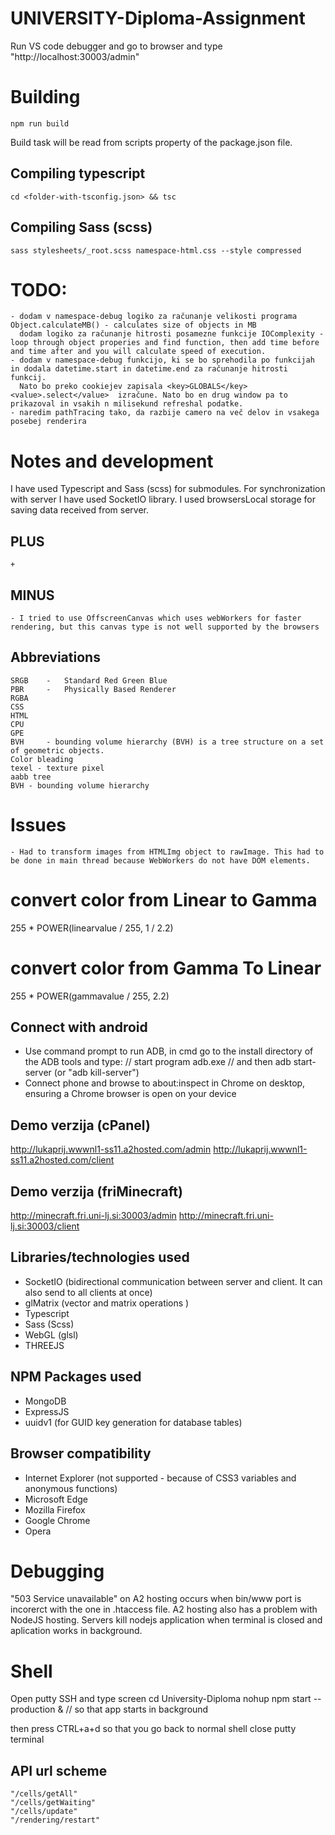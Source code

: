 # UNIVERSITY-Diploma-Assignment
Run VS code debugger and go to browser and type "http://localhost:30003/admin"


# Building 
	npm run build
Build task will be read from scripts property of the package.json file.

## Compiling typescript
	cd <folder-with-tsconfig.json> && tsc

## Compiling Sass (scss)
	sass stylesheets/_root.scss namespace-html.css --style compressed



# TODO:
	- dodam v namespace-debug logiko za računanje velikosti programa Object.calculateMB() - calculates size of objects in MB
	  dodam logiko za računanje hitrosti posamezne funkcije IOComplexity - loop through object properies and find function, then add time before and time after and you will calculate speed of execution.
	- dodam v namespace-debug funkcijo, ki se bo sprehodila po funkcijah in dodala datetime.start in datetime.end za računanje hitrosti funkcij. 
	  Nato bo preko cookiejev zapisala <key>GLOBALS</key><value>.select</value>  izračune. Nato bo en drug window pa to prikazoval in vsakih n milisekund refreshal podatke.
	- naredim pathTracing tako, da razbije camero na več delov in vsakega posebej renderira
	

# Notes and development
I have used Typescript and Sass (scss) for submodules. For synchronization with server I have used SocketIO library.
I used browsersLocal storage for saving data received from server.

## PLUS
	+ 

## MINUS
	- I tried to use OffscreenCanvas which uses webWorkers for faster rendering, but this canvas type is not well supported by the browsers

## Abbreviations
	SRGB	-	Standard Red Green Blue
	PBR		-	Physically Based Renderer
	RGBA
	CSS
	HTML
	CPU
	GPE
	BVH 	- bounding volume hierarchy (BVH) is a tree structure on a set of geometric objects.
	Color bleading
	texel - texture pixel
	aabb tree
	BVH - bounding volume hierarchy

# Issues
	- Had to transform images from HTMLImg object to rawImage. This had to be done in main thread because WebWorkers do not have DOM elements.

# convert color from Linear to Gamma
255 * POWER(linearvalue / 255, 1 / 2.2)

# convert color from Gamma To Linear
255 * POWER(gammavalue / 255, 2.2)

## Connect with android
- Use command prompt to run ADB, in cmd go to the install directory of the ADB tools and type:
	// start program
	adb.exe
	// and then
 	adb start-server (or "adb kill-server")
- Connect phone and browse to about:inspect in Chrome on desktop, ensuring a Chrome browser is open on your device


## Demo verzija (cPanel)
http://lukaprij.wwwnl1-ss11.a2hosted.com/admin
http://lukaprij.wwwnl1-ss11.a2hosted.com/client

## Demo verzija (friMinecraft)
http://minecraft.fri.uni-lj.si:30003/admin
http://minecraft.fri.uni-lj.si:30003/client


## Libraries/technologies used
- SocketIO (bidirectional communication between server and client. It can also send to all clients at once)
- glMatrix (vector and matrix operations )
- Typescript
- Sass (Scss)
- WebGL (glsl)
- THREEJS

## NPM Packages used
- MongoDB
- ExpressJS
- uuidv1 (for GUID key generation for database tables)


## Browser compatibility
- Internet Explorer (not supported - because of CSS3 variables and anonymous functions)
- Microsoft Edge
- Mozilla Firefox
- Google Chrome
- Opera


# Debugging
"503 Service unavailable" on A2 hosting occurs when bin/www port is incorerct with the one in .htaccess file. 
A2 hosting also has a problem with NodeJS hosting. Servers kill nodejs application when terminal is closed and aplication works in background.

# Shell
Open putty SSH and type
screen
cd University-Diploma
nohup npm start --production &     // so that app starts in background

then press CTRL+a+d so that you go back to normal shell
close putty terminal


## API url scheme
	"/cells/getAll"
	"/cells/getWaiting"
	"/cells/update"
	"/rendering/restart"